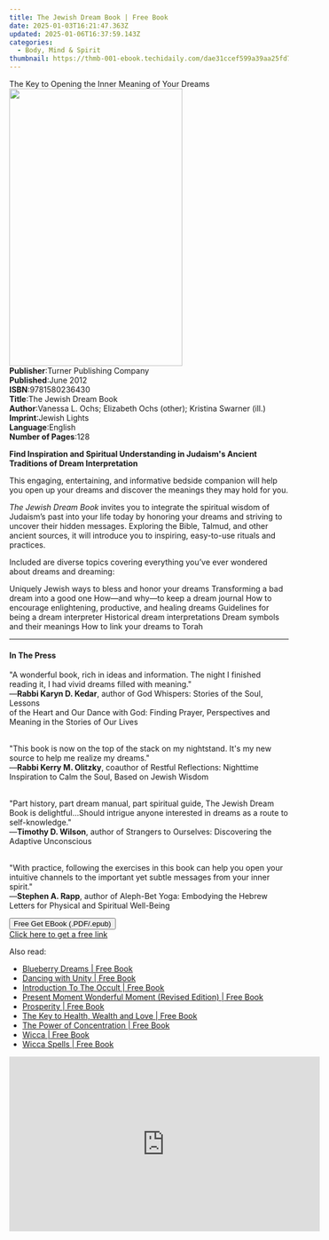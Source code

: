 ```yaml
---
title: The Jewish Dream Book | Free Book
date: 2025-01-03T16:21:47.363Z
updated: 2025-01-06T16:37:59.143Z
categories:
  - Body, Mind & Spirit
thumbnail: https://thmb-001-ebook.techidaily.com/dae31ccef599a39aa25fd702a4117602b57c9e0b9b50a07f15443c2856da6ef7.jpg
---
```

<main id="book-container">
  <div class="flex flex-col">
    <div class="book-brief flex-1 py-6 px-4 sm:p-6 md:py-10 md:px-8">
      <!-- brief-->
      <div class="book-brief-main">
        The Key to Opening the Inner Meaning of Your Dreams
      </div>
    </div>
    <div
      class="book-meta-info flex-1 grid gap-4 col-start-1 col-end-3 row-start-1 sm:mb-6 sm:grid-cols-4 lg:gap-6 lg:col-start-2 lg:row-end-6 lg:row-span-6 lg:mb-0"
    >
      <div
        class="book-meta-info-left place-content-center mt-4 p-4 text-sm leading-6 col-start-2 col-span-2 dark:text-slate-400"
      >
        <img
          class="w-full h-500 object-cover rounded-lg sm:h-255 sm:col-span-2 lg:col-span-full"
          src="https://img-001-ebook.techidaily.com/670f74c1c458e03f12855cafd98392fba2814dd366bf569a8dc66cbed27a5607.jpg"
          alt=""
          width="312"
          height="500"
        />
      </div>
      <div
        class="book-meta-info-right mt-2 col-start-1 row-start-2 col-span-3 self-center"
      >
        <!-- meta data  -->
        <div class="flex flex-col px-4 md:px-8">
          <div class="flex-1">
            <strong>Publisher</strong>:<span class="px-2"
              >Turner Publishing Company</span
            >
          </div>
          <div class="flex-1">
            <strong>Published</strong>:<span class="px-2">June 2012</span>
          </div>
          <div class="flex-1">
            <strong>ISBN</strong>:<span class="px-2">9781580236430</span>
          </div>
          <div class="flex-1">
            <strong>Title</strong>:<span class="px-2"
              >The Jewish Dream Book</span
            >
          </div>
          <div class="flex-1">
            <strong>Author</strong>:<span class="px-2"
              >Vanessa L. Ochs; Elizabeth Ochs (other); Kristina Swarner
              (ill.)</span
            >
          </div>
          <div class="flex-1">
            <strong>Imprint</strong>:<span class="px-2">Jewish Lights</span>
          </div>
          <div class="flex-1">
            <strong>Language</strong>:<span class="px-2">English</span>
          </div>
          <div class="flex-1">
            <strong>Number of Pages</strong>:<span class="px-2">128</span>
          </div>
        </div>
      </div>
    </div>
    <div class="book-description flex-1 py-6 px-4 sm:p-6 md:py-10 md:px-8">
      <div class="book-description-main">
        <div accordion-content="" id="description">
          <p>
            <b>
              Find Inspiration and Spiritual Understanding in Judaism's Ancient
              <br />Traditions of Dream Interpretation
            </b>
          </p>
          <p>
            This engaging, entertaining, and informative bedside companion will
            help you open up your dreams and discover the meanings they may hold
            for you.
          </p>
          <p>
            <i>The Jewish Dream Book </i>invites you to integrate the spiritual
            wisdom of Judaism’s past into your life today by honoring your
            dreams and striving to uncover their hidden messages. Exploring the
            Bible, Talmud, and other ancient sources, it will introduce you to
            inspiring, easy-to-use rituals and practices.
          </p>
          <p>
            Included are diverse topics covering everything you’ve ever wondered
            about dreams and dreaming:
          </p>
          Uniquely Jewish ways to bless and honor your dreams Transforming a bad
          dream into a good one How—and why—to keep a dream journal How to
          encourage enlightening, productive, and healing dreams Guidelines for
          being a dream interpreter Historical dream interpretations Dream
          symbols and their meanings How to link your dreams to Torah
        </div>
        <div class="accordion-fader"></div>
      </div>
    </div>
    <div class="book-excerpts flex-1 py-6 px-4 sm:p-6 md:py-10 md:px-8">
      <!-- excerpts-->
      <div class="book-excerpts-main">
        <hr />
        <h4 class="placeholder placeholder-heading">
          <span>In The Press</span>
        </h4>
        <p></p>
        <p>
          "A wonderful book, rich in ideas and information. The night I finished
          reading it, I had vivid dreams filled with meaning."<br />—<strong
            >Rabbi Karyn D. Kedar</strong
          >, author of God Whispers: Stories of the Soul, Lessons<br />of the
          Heart and Our Dance with God: Finding Prayer, Perspectives and Meaning
          in the Stories of Our Lives
        </p>
        <p>
          <br />"This book is now on the top of the stack on my nightstand. It's
          my new source to help me realize my dreams."<br />—<strong
            >Rabbi Kerry M. Olitzky</strong
          >, coauthor of Restful Reflections: Nighttime Inspiration to Calm the
          Soul, Based on Jewish Wisdom
        </p>
        <p>
          <br />"Part history, part dream manual, part spiritual guide, The
          Jewish Dream Book is delightful...Should intrigue anyone interested in
          dreams as a route to self-knowledge."<br />—<strong
            >Timothy D. Wilson</strong
          >, author of Strangers to Ourselves: Discovering the Adaptive
          Unconscious
        </p>
        <p>
          <br />"With practice, following the exercises in this book can help
          you open your intuitive channels to the important yet subtle messages
          from your inner spirit."<br />—<strong>Stephen A. Rapp</strong>,
          author of Aleph-Bet Yoga: Embodying the Hebrew Letters for Physical
          and Spiritual Well-Being
        </p>
        <p></p>
      </div>
    </div>
    <div
      class="book-about-author flex-1 py-6 px-4 sm:p-6 md:py-10 md:px-8"
    ></div>
    <div class="book-free-get flex-1 py-6 px-4 sm:p-6 md:py-10 md:px-8">
      <button
        id="btn-free-get"
        class="bg-blue-500 hover:bg-blue-700 text-white font-bold py-2 px-4 rounded"
      >
        Free Get EBook (.PDF/.epub)
      </button>
      <div id="countdown-display" class="px-2 text-lg mt-2"></div>
      <a
        id="free-link"
        class="hidden bg-blue-500 hover:bg-blue-700 text-white font-bold py-2 px-4 rounded"
        href="https://www.ebooks.com/en-us/book/96499608/the-jewish-dream-book/vanessa-l-ochs/"
        target="_blank"
        >Click here to get a free link</a
      >
    </div>
    <script>
      let countdownTime = 0;
      let countdownInterval = null;
      document
        .getElementById('btn-free-get')
        .addEventListener('click', startCountdown);
      function startCountdown() {
        countdownTime = new Date().getTime() + 60000 * 3;
        countdownInterval = setInterval(updateCountdown, 1000);
        document.getElementById('btn-free-get').disabled = true;
        document
          .getElementById('btn-free-get')
          .classList.add('bg-gray-500', 'cursor-not-allowed');
      }
      function updateCountdown() {
        let currentTime = new Date().getTime();
        let timeLeft = countdownTime - currentTime;
        let secondsLeft = Math.floor(timeLeft / 1000);
        document.getElementById('countdown-display').innerHTML =
          `Remaining time: ${secondsLeft} seconds.`;
        if (secondsLeft <= 0) {
          clearInterval(countdownInterval);
          document.getElementById('btn-free-get').classList.add('hidden');
          document.getElementById('free-link').classList.remove('hidden');
          document.getElementById('countdown-display').innerHTML = '';
        }
      }
    </script>
  </div>
</main>

<ins class="adsbygoogle"
      style="display:block"
      data-ad-client="ca-pub-7571918770474297"
      data-ad-slot="8358498916"
      data-ad-format="auto"
      data-full-width-responsive="true"></ins>
    

<span class="atpl-alsoreadstyle">Also read:</span>
<div><ul>
<li><a href="https://novels-ebooks.techidaily.com/210436558-9781684860357-blueberry-dreams/"><u>Blueberry Dreams | Free Book</u></a></li>
<li><a href="https://novels-ebooks.techidaily.com/210436611-9798985098914-dancing-with-unity/"><u>Dancing with Unity | Free Book</u></a></li>
<li><a href="https://novels-ebooks.techidaily.com/210434731-9781722527044-introduction-to-the-occult/"><u>Introduction To The Occult | Free Book</u></a></li>
<li><a href="https://novels-ebooks.techidaily.com/210434828-9781952692239-present-moment-wonderful-moment-revised-edition/"><u>Present Moment Wonderful Moment (Revised Edition) | Free Book</u></a></li>
<li><a href="https://novels-ebooks.techidaily.com/210434647-9781420979770-prosperity/"><u>Prosperity | Free Book</u></a></li>
<li><a href="https://novels-ebooks.techidaily.com/210436641-9781396320583-the-key-to-health-wealth-and-love/"><u>The Key to Health, Wealth and Love | Free Book</u></a></li>
<li><a href="https://novels-ebooks.techidaily.com/210434642-9781420979725-the-power-of-concentration/"><u>The Power of Concentration | Free Book</u></a></li>
<li><a href="https://novels-ebooks.techidaily.com/210436548-9781761037535-wicca/"><u>Wicca | Free Book</u></a></li>
<li><a href="https://novels-ebooks.techidaily.com/210436533-9781761037566-wicca-spells/"><u>Wicca Spells | Free Book</u></a></li>
</ul></div>

<!-- affiliate ads begin -->
<iframe width="560" height="315" src="https://www.youtube.com/embed/MTb4xHzeQEk?si=9Sqq-gFWnHc8x3_P" title="YouTube video player" frameborder="0" allow="accelerometer; autoplay; clipboard-write; encrypted-media; gyroscope; picture-in-picture; web-share" referrerpolicy="strict-origin-when-cross-origin" allowfullscreen></iframe>
<!-- affiliate ads end -->

